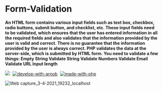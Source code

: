 # Form-Validation

**An HTML form contains various input fields such as text box, checkbox, radio buttons, submit button, and checklist, etc. These input fields need to be validated, which ensures that the user has entered information in all the required fields and also validates that the information provided by the user is valid and correct.
There is no guarantee that the information provided by the user is always correct. PHP validates the data at the server-side, which is submitted by HTML form. You need to validate a few things:
Empty String
Validate String
Validate Numbers
Validate Email
Validate URL
Input length**

[![](https://img.shields.io/badge/License-MIT-critical?style=plastic&logo=appveyor)](https://github.com/ArnobMahmud/Form-Validation/blob/master/LICENSE)&nbsp; 
[![develop-with-arnob](https://img.shields.io/badge/Develop%20with-Arnob%20Mahmud-1f425f.svg?style=plastic&logo=visual-studio-code&logoColor=007ACC&labelColor=ffb3ad)](https://github.com/ArnobMahmud/)&nbsp;
[![made-with-php](https://img.shields.io/badge/Made%20with-PHP-1f425f.svg?style=plastic&logo=php&color=yellow&logoColor=777BB4&labelColor=f7eef1)](https://jquery.com/)

![Web capture_3-4-2021_19232_localhost](https://user-images.githubusercontent.com/60808266/113479666-2d4c5980-94b2-11eb-801b-ef79ded2030c.jpeg)

